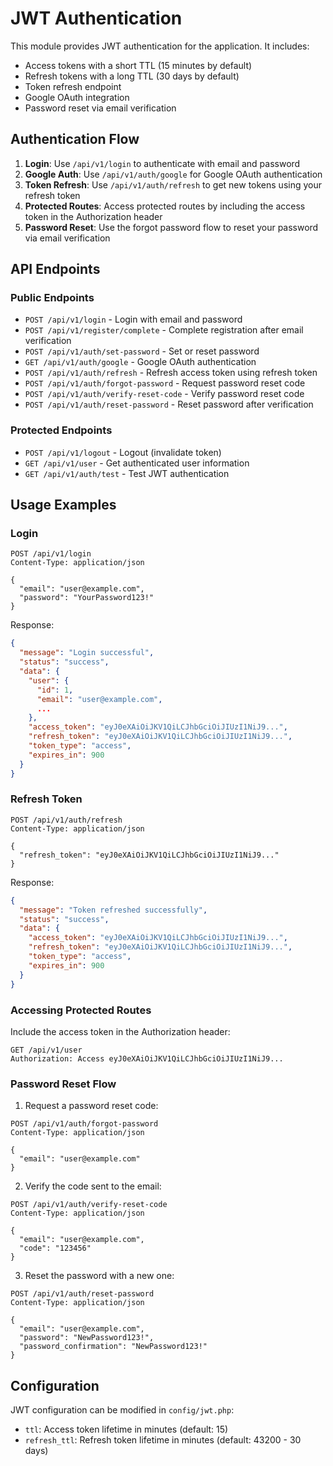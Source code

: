 # JWT Authentication

This module provides JWT authentication for the application. It includes:

- Access tokens with a short TTL (15 minutes by default)
- Refresh tokens with a long TTL (30 days by default)
- Token refresh endpoint
- Google OAuth integration
- Password reset via email verification

## Authentication Flow

1. **Login**: Use `/api/v1/login` to authenticate with email and password
2. **Google Auth**: Use `/api/v1/auth/google` for Google OAuth authentication
3. **Token Refresh**: Use `/api/v1/auth/refresh` to get new tokens using your refresh token
4. **Protected Routes**: Access protected routes by including the access token in the Authorization header
5. **Password Reset**: Use the forgot password flow to reset your password via email verification

## API Endpoints

### Public Endpoints

- `POST /api/v1/login` - Login with email and password
- `POST /api/v1/register/complete` - Complete registration after email verification
- `POST /api/v1/auth/set-password` - Set or reset password
- `GET /api/v1/auth/google` - Google OAuth authentication
- `POST /api/v1/auth/refresh` - Refresh access token using refresh token
- `POST /api/v1/auth/forgot-password` - Request password reset code
- `POST /api/v1/auth/verify-reset-code` - Verify password reset code
- `POST /api/v1/auth/reset-password` - Reset password after verification

### Protected Endpoints

- `POST /api/v1/logout` - Logout (invalidate token)
- `GET /api/v1/user` - Get authenticated user information
- `GET /api/v1/auth/test` - Test JWT authentication

## Usage Examples

### Login

```http
POST /api/v1/login
Content-Type: application/json

{
  "email": "user@example.com",
  "password": "YourPassword123!"
}
```

Response:

```json
{
  "message": "Login successful",
  "status": "success",
  "data": {
    "user": {
      "id": 1,
      "email": "user@example.com",
      ...
    },
    "access_token": "eyJ0eXAiOiJKV1QiLCJhbGciOiJIUzI1NiJ9...",
    "refresh_token": "eyJ0eXAiOiJKV1QiLCJhbGciOiJIUzI1NiJ9...",
    "token_type": "access",
    "expires_in": 900
  }
}
```

### Refresh Token

```http
POST /api/v1/auth/refresh
Content-Type: application/json

{
  "refresh_token": "eyJ0eXAiOiJKV1QiLCJhbGciOiJIUzI1NiJ9..."
}
```

Response:

```json
{
  "message": "Token refreshed successfully",
  "status": "success",
  "data": {
    "access_token": "eyJ0eXAiOiJKV1QiLCJhbGciOiJIUzI1NiJ9...",
    "refresh_token": "eyJ0eXAiOiJKV1QiLCJhbGciOiJIUzI1NiJ9...",
    "token_type": "access",
    "expires_in": 900
  }
}
```

### Accessing Protected Routes

Include the access token in the Authorization header:

```http
GET /api/v1/user
Authorization: Access eyJ0eXAiOiJKV1QiLCJhbGciOiJIUzI1NiJ9...
```

### Password Reset Flow

1. Request a password reset code:

```http
POST /api/v1/auth/forgot-password
Content-Type: application/json

{
  "email": "user@example.com"
}
```

2. Verify the code sent to the email:

```http
POST /api/v1/auth/verify-reset-code
Content-Type: application/json

{
  "email": "user@example.com",
  "code": "123456"
}
```

3. Reset the password with a new one:

```http
POST /api/v1/auth/reset-password
Content-Type: application/json

{
  "email": "user@example.com",
  "password": "NewPassword123!",
  "password_confirmation": "NewPassword123!"
}
```

## Configuration

JWT configuration can be modified in `config/jwt.php`:

- `ttl`: Access token lifetime in minutes (default: 15)
- `refresh_ttl`: Refresh token lifetime in minutes (default: 43200 - 30 days) 